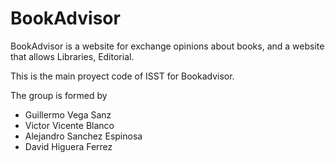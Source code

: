 # BookAdvisor
BookAdvisor is a website for exchange opinions about books, and a website that allows Libraries, Editorial.

This is the main proyect code of ISST for Bookadvisor.

The group is formed by 
 - Guillermo Vega Sanz
 - Victor Vicente Blanco
 - Alejandro Sanchez Espinosa
 - David Higuera Ferrez
